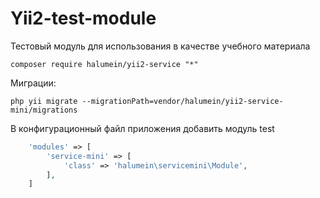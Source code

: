 Yii2-test-module
==========


Тестовый модуль для использования в качестве учебного материала


```
composer require halumein/yii2-service "*"
```

Миграции:

```
php yii migrate --migrationPath=vendor/halumein/yii2-service-mini/migrations
```


В конфигурационный файл приложения добавить модуль test

```php
    'modules' => [
        'service-mini' => [
            'class' => 'halumein\servicemini\Module',
        ],
    ]
```
